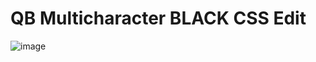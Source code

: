 # QB Multicharacter BLACK CSS Edit

![image](https://cdn.discordapp.com/attachments/853656544359743499/1282920000935690262/SDASAD.PNG?ex=66e11bdb&is=66dfca5b&hm=c27eb159b19765657c03f112562dec9c1f354d0c6bf00d241cbc84b8858628af&)
